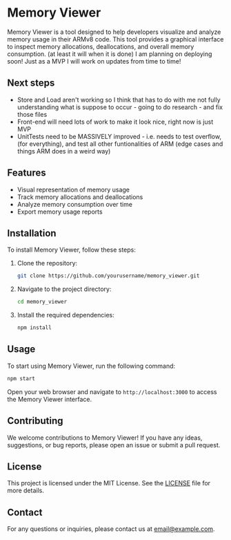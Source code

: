 # Memory Viewer

Memory Viewer is a tool designed to help developers visualize and analyze memory usage in their ARMv8 code. This tool provides a graphical interface to inspect memory allocations, deallocations, and overall memory consumption. (at least it will when it is done)
I am planning on deploying soon! Just as a MVP I will work on updates from time to time! 

## Next steps 
 - Store and Load aren't working so I think that has to do with me not fully understanding what is suppose to occur - going to do research - and fix those files
 - Front-end will need lots of work to make it look nice, right now is just MVP
 - UnitTests need to be MASSIVELY improved - i.e. needs to test overflow, (for everything), and test all other funtionalities of ARM (edge cases and things ARM does in a weird way)

## Features

- Visual representation of memory usage
- Track memory allocations and deallocations
- Analyze memory consumption over time
- Export memory usage reports

## Installation

To install Memory Viewer, follow these steps:

1. Clone the repository:
	```sh
	git clone https://github.com/yourusername/memory_viewer.git
	```
2. Navigate to the project directory:
	```sh
	cd memory_viewer
	```
3. Install the required dependencies:
	```sh
	npm install
	```

## Usage

To start using Memory Viewer, run the following command:
```sh
npm start
```

Open your web browser and navigate to `http://localhost:3000` to access the Memory Viewer interface.

## Contributing

We welcome contributions to Memory Viewer! If you have any ideas, suggestions, or bug reports, please open an issue or submit a pull request.

## License

This project is licensed under the MIT License. See the [LICENSE](LICENSE) file for more details.

## Contact

For any questions or inquiries, please contact us at [email@example.com](mailto:email@example.com).
